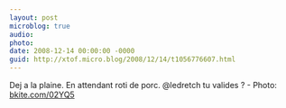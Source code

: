 ```yaml
---
layout: post
microblog: true
audio: 
photo: 
date: 2008-12-14 00:00:00 -0000
guid: http://xtof.micro.blog/2008/12/14/t1056776607.html
---
```

Dej a la plaine. En attendant roti de porc. @ledretch tu valides ?  - Photo: [bkite.com/02YQ5](http://bkite.com/02YQ5)
